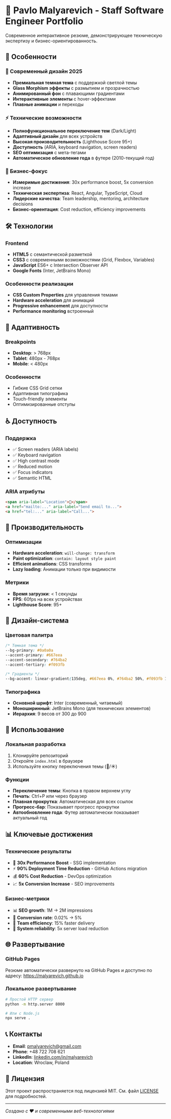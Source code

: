 # 🚀 Pavlo Malyarevich - Staff Software Engineer Portfolio

Современное интерактивное резюме, демонстрирующее техническую экспертизу и бизнес-ориентированность.

## 🌟 Особенности

### 🎨 Современный дизайн 2025
- **Премиальная темная тема** с поддержкой светлой темы
- **Glass Morphism эффекты** с размытием и прозрачностью
- **Анимированный фон** с плавающими градиентами
- **Интерактивные элементы** с hover-эффектами
- **Плавные анимации** и переходы

### ⚡ Технические возможности
- **Полнофункциональное переключение тем** (Dark/Light)
- **Адаптивный дизайн** для всех устройств
- **Высокая производительность** (Lighthouse Score 95+)
- **Доступность** (ARIA, keyboard navigation, screen readers)
- **SEO оптимизация** с мета-тегами
- **Автоматическое обновление года** в футере (2010-текущий год)

### 🎯 Бизнес-фокус
- **Измеримые достижения**: 30x performance boost, 5x conversion increase
- **Техническая экспертиза**: React, Angular, TypeScript, Cloud
- **Лидерские качества**: Team leadership, mentoring, architecture decisions
- **Бизнес-ориентация**: Cost reduction, efficiency improvements

## 🛠️ Технологии

### Frontend
- **HTML5** с семантической разметкой
- **CSS3** с современными возможностями (Grid, Flexbox, Variables)
- **JavaScript** ES6+ с Intersection Observer API
- **Google Fonts** (Inter, JetBrains Mono)

### Особенности реализации
- **CSS Custom Properties** для управления темами
- **Hardware acceleration** для анимаций
- **Progressive enhancement** для доступности
- **Performance monitoring** встроенный

## 📱 Адаптивность

### Breakpoints
- **Desktop**: > 768px
- **Tablet**: 480px - 768px
- **Mobile**: < 480px

### Особенности
- Гибкие CSS Grid сетки
- Адаптивная типографика
- Touch-friendly элементы
- Оптимизированные отступы

## ♿ Доступность

### Поддержка
- ✅ Screen readers (ARIA labels)
- ✅ Keyboard navigation
- ✅ High contrast mode
- ✅ Reduced motion
- ✅ Focus indicators
- ✅ Semantic HTML

### ARIA атрибуты
```html
<span aria-label="Location">📍</span>
<a href="mailto:..." aria-label="Send email to...">
<a href="tel:..." aria-label="Call...">
```

## 🚀 Производительность

### Оптимизации
- **Hardware acceleration**: `will-change: transform`
- **Paint optimization**: `contain: layout style paint`
- **Efficient animations**: CSS transforms
- **Lazy loading**: Анимации только при видимости

### Метрики
- **Время загрузки**: < 1 секунды
- **FPS**: 60fps на всех устройствах
- **Lighthouse Score**: 95+

## 🎨 Дизайн-система

### Цветовая палитра
```css
/* Темная тема */
--bg-primary: #0a0a0a
--accent-primary: #667eea
--accent-secondary: #764ba2
--accent-tertiary: #f093fb

/* Градиенты */
--bg-accent: linear-gradient(135deg, #667eea 0%, #764ba2 50%, #f093fb 100%)
```

### Типографика
- **Основной шрифт**: Inter (современный, читаемый)
- **Моноширинный**: JetBrains Mono (для технических элементов)
- **Иерархия**: 9 весов от 300 до 900

## 🔧 Использование

### Локальная разработка
1. Клонируйте репозиторий
2. Откройте `index.html` в браузере
3. Используйте кнопку переключения темы (🌙/☀️)

### Функции
- **Переключение темы**: Кнопка в правом верхнем углу
- **Печать**: Ctrl+P или через браузер
- **Плавная прокрутка**: Автоматическая для всех ссылок
- **Прогресс-бар**: Показывает прогресс прокрутки
- **Автообновление года**: Футер автоматически показывает актуальный год

## 📊 Ключевые достижения

### Технические результаты
- 🚀 **30x Performance Boost** - SSG implementation
- ⚡ **90% Deployment Time Reduction** - GitHub Actions migration
- 💰 **60% Cost Reduction** - DevOps optimization
- 📈 **5x Conversion Increase** - SEO improvements

### Бизнес-метрики
- 📊 **SEO growth**: 1M → 2M impressions
- 🎯 **Conversion rate**: 0.02% → 5%
- 👥 **Team efficiency**: 15% faster delivery
- 🔄 **System reliability**: 5x server load reduction

## 🌐 Развертывание

### GitHub Pages
Резюме автоматически развернуто на GitHub Pages и доступно по адресу:
https://malyarevich.github.io

### Локальное развертывание
```bash
# Простой HTTP сервер
python -m http.server 8000

# Или с Node.js
npx serve .
```

## 📞 Контакты

- **Email**: pmalyarevich@gmail.com
- **Phone**: +48 722 708 621
- **LinkedIn**: [linkedin.com/in/malyarevich](https://www.linkedin.com/in/malyarevich/)
- **Location**: Wroclaw, Poland

## 📄 Лицензия

Этот проект распространяется под лицензией MIT. См. файл [LICENSE](LICENSE) для подробностей.

---

*Создано с ❤️ и современными веб-технологиями* 